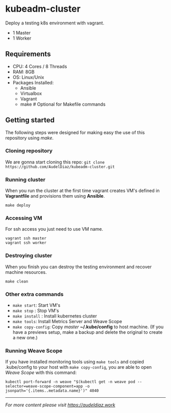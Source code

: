 # kubeadm-cluster

Deploy a testing k8s environment with vagrant.
- 1 Master
- 1 Worker

## Requirements

- CPU: 4 Cores / 8 Threads
- RAM: 8GB
- OS: Linux/Unix
- Packages Installed:
  - Ansible
  - Virtualbox
  - Vagrant
  - make # Optional for Makefile commands

## Getting started
The following steps were designed for making easy the use of this repository using *make*.

### Cloning repository
We are gonna start cloning this repo:
`git clone https://github.com/AudelDiaz/kubeadm-cluster.git`
### Running cluster

When you run the cluster at the first time vagrant creates VM's defined in **Vagrantfile** and provisions them using **Ansible**.

```
make deploy
```

### Accessing VM

For ssh access you just need to use VM name.

```
vagrant ssh master
vagrant ssh worker
```

### Destroying cluster

When you finish you can destroy the testing environment and recover machine resources.

```
make clean
```

### Other extra commands
- `make start`: Start VM's
- `make stop` : Stop VM's
- `make install` : Install kubernetes cluster
- `make tools`: Install Metrics Server and Weave Scope
- `make copy-config`: Copy *master* **~/.kube/config** to host machine. (If you have a previews setup, make a backup and delete the original to create a new one.)

### Running Weave Scope
If you have installed monitoring tools using `make tools` and copied .kube/config to your host with `make copy-config`, you are able to open *Weave Scope* with this command: 
```
kubectl port-forward -n weave "$(kubectl get -n weave pod --selector=weave-scope-component=app -o jsonpath='{.items..metadata.name}')" 4040
```

___
*For more content please visit https://audeldiaz.work*